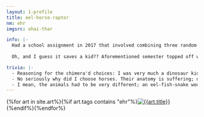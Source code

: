 ```yaml
---
layout: 1-profile
title: eel-horse-raptor
nm: ehr
imgsrc: ohai-thar

info: |-
  Had a school assignment in 2017 that involved combining three random animals; I choose a moray eel, a horse, and a velociraptor. This thing happened, and got drawn throughout the semester (and sometimes elsewhere). Wouldn't be surprised if it broke out of the same amalgamation factory as Zero.
  
  Oh, and I guess it saves a kid?? Aforementioned semester topped off with a four-page comic, in which that happened. I had zero memory of any of that lore until revisiting the files for the sake of this site, so uh, weigh that with however much salt seems appropriate.

trivia: |-
  - Reasoning for the chimera'd choices: I was very much a dinosaur kid and velociraptors have [badass claws](https://www.livescience.com/17485-velociraptors-killer-claws.html) + I'd taken a marine biology class over a previous semester and the animal I chose to spotlight in my final was the moray eel (<span style="display:inline-block;"><3</span>, [luv them](https://en.wikipedia.org/wiki/Pharyngeal_jaw)) + hor?ses???? for some reason????????
  - No seriously why did I choose horses. Their anatomy is suffering; did I *want* to suffer(/challenge myself)?? I might have a reason in my class notebook but to memory it is a mystery.
  - I mean, the animals had to be very different; an eel-fish-snake wouldn't have been allowed. But *horses???*
---
```

<div id="gallery">{%for art in site.art%}{%if art.tags contains "ehr"%}<a href="{{art.url}}"><img src="{%include url.html%}/assets/img/art/{{art.date|date:"%F"}}-tn{%if art.multi%}-ehr{%endif%}.jpg" alt="{{art.title}}"/></a>{%endif%}{%endfor%}</div>